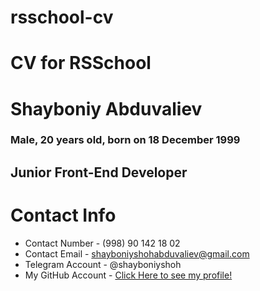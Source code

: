 # rsschool-cv

# CV for RSSchool

# Shayboniy Abduvaliev
### Male, 20 years old, born on 18 December 1999
## Junior Front-End Developer

# Contact Info
* Contact Number - (998) 90 142 18 02
* Contact Email - shayboniyshohabduvaliev@gmail.com
* Telegram Account - @shayboniyshoh 
* My GitHub Account - [Click Here to see my profile!](https://github.com/Shayboniyshoh)

